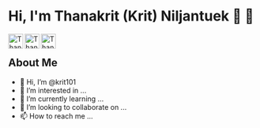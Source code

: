 # Hi, I'm Thanakrit (Krit) Niljantuek :seal: :wave:

<a href="https://www.linkedin.com/in/thanakrit-krit/">
  <img align="left" alt="Thanakrit Niljantuek's LinkedIn" width="30px" src="https://cdn-icons-png.flaticon.com/512/174/174857.png"/>
</a>
<a href="https://github.com/krit101/">
  <img align="left" alt="Thanakrit Niljantuek's GitHub" width="30px" src="https://cdn-icons-png.flaticon.com/512/5968/5968866.png"/>
</a>
<a href="https://www.facebook.com/thanakirt.neljantuk/">
  <img align="left" alt="Thanakrit Niljantuek's Facebook" width="30px" src="https://upload.wikimedia.org/wikipedia/commons/thumb/f/fb/Facebook_icon_2013.svg/2048px-Facebook_icon_2013.svg.png"/>
</a>
<br />

About Me
---
- 👋 Hi, I’m @krit101
- 👀 I’m interested in ...
- 🌱 I’m currently learning ...
- 💞️ I’m looking to collaborate on ...
- 📫 How to reach me ...

<!---
krit101/krit101 is a ✨ special ✨ repository because its `README.md` (this file) appears on your GitHub profile.
You can click the Preview link to take a look at your changes.
--->

